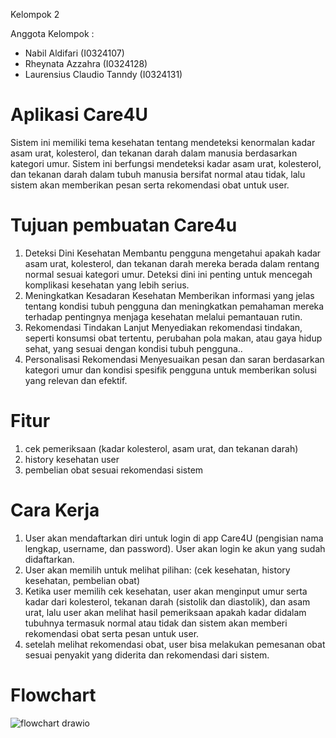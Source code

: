 Kelompok 2 

Anggota Kelompok :
- Nabil Aldifari (I0324107)
- Rheynata Azzahra (I0324128)                  
- Laurensius Claudio Tanndy (I0324131)

# Aplikasi Care4U
  Sistem ini memiliki tema kesehatan tentang mendeteksi kenormalan kadar asam urat, kolesterol, dan tekanan darah dalam manusia berdasarkan kategori umur. Sistem ini berfungsi mendeteksi kadar asam urat, kolesterol, dan tekanan darah dalam tubuh manusia bersifat normal atau tidak, lalu sistem akan memberikan pesan serta rekomendasi obat untuk user. 
# Tujuan pembuatan Care4u
1. Deteksi Dini Kesehatan
Membantu pengguna mengetahui apakah kadar asam urat, kolesterol, dan tekanan darah mereka berada dalam rentang normal sesuai kategori umur. Deteksi dini ini penting untuk mencegah komplikasi kesehatan yang lebih serius.
2. Meningkatkan Kesadaran Kesehatan
Memberikan informasi yang jelas tentang kondisi tubuh pengguna dan meningkatkan pemahaman mereka terhadap pentingnya menjaga kesehatan melalui pemantauan rutin.
3. Rekomendasi Tindakan Lanjut
Menyediakan rekomendasi tindakan, seperti konsumsi obat tertentu, perubahan pola makan, atau gaya hidup sehat, yang sesuai dengan kondisi tubuh pengguna..
4. Personalisasi Rekomendasi
Menyesuaikan pesan dan saran berdasarkan kategori umur dan kondisi spesifik pengguna untuk memberikan solusi yang relevan dan efektif.
# Fitur 
1. cek pemeriksaan (kadar kolesterol, asam urat, dan tekanan darah)
2. history kesehatan user
3. pembelian obat sesuai rekomendasi sistem
# Cara Kerja
1. User akan mendaftarkan diri untuk login di app Care4U (pengisian nama lengkap, username, dan password). User akan login ke akun yang sudah didaftarkan.
2. User akan memilih untuk melihat pilihan: (cek kesehatan, history kesehatan, pembelian obat)
3. Ketika user memilih cek kesehatan, user akan menginput umur serta kadar dari kolesterol, tekanan darah (sistolik dan diastolik), dan asam urat, lalu user akan melihat hasil pemeriksaan apakah kadar didalam tubuhnya termasuk normal atau tidak dan sistem akan memberi rekomendasi obat serta pesan untuk user.
4. setelah melihat rekomendasi obat, user bisa melakukan pemesanan obat sesuai penyakit yang diderita dan rekomendasi dari sistem. 


# Flowchart
![flowchart drawio](https://github.com/user-attachments/assets/b45e74af-9fdb-49c8-b615-04a8d6574b9d)
